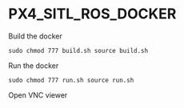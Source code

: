 # PX4_SITL_ROS_DOCKER

Build the docker

`
sudo chmod 777 build.sh
source build.sh
`

Run the docker

`
sudo chmod 777 run.sh
source run.sh
`

Open VNC viewer 
